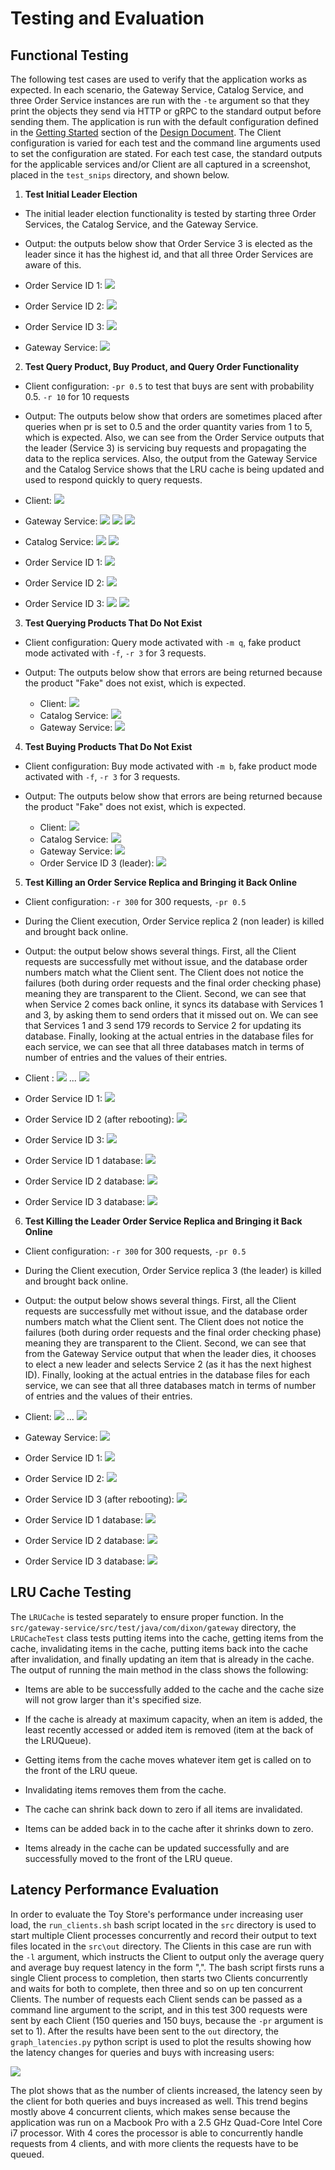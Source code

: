 # Testing and Evaluation

## Functional Testing

The following test cases are used to verify that the application works as expected.
In each scenario, the Gateway Service, Catalog Service, and three
Order Service instances are run with the `-te` argument so that they print the objects 
they send via HTTP or gRPC to the standard output before sending them. 
The application is run with the default configuration defined in the [Getting Started](https://github.com/noahdixon/toystore?tab=readme-ov-file#getting-started)
section of the [Design Document](DesignDoc.md). The Client configuration is varied for each
test and the command line arguments used to set the configuration are stated.
For each test case, the standard outputs for the applicable services and/or Client are all
captured in a screenshot, placed in the `test_snips` directory, and shown below.


1. **Test Initial Leader Election**
- The initial leader election functionality is tested by starting three Order Services,
the Catalog Service, and the Gateway Service.


- Output: the outputs below show that Order Service 3 is elected as the leader since
it has the highest id, and that all three Order Services are aware of this.


- Order Service ID 1: ![](test_snips/1_order_1.png)
- Order Service ID 2: ![](test_snips/1_order_2.png)
- Order Service ID 3: ![](test_snips/1_order_3.png)
- Gateway Service: ![](test_snips/1_gateway.png)


2. **Test Query Product, Buy Product, and Query Order Functionality**
- Client configuration: `-pr 0.5` to test that buys are sent with probability 0.5. `-r 10` for 10 requests


- Output: The outputs below show that orders are sometimes placed
  after queries when pr is set to 0.5 and the order
quantity varies from 1 to 5, which is expected. Also, 
we can see from the Order Service outputs that the leader (Service 3)
is servicing buy requests and propagating the data to the replica services. Also,
the output from the Gateway Service and the Catalog Service shows that the 
LRU cache is being updated and used to respond quickly to query requests.


- Client: ![](test_snips/2_client.png)
- Gateway Service: ![](test_snips/2_gateway(1).png)
    ![](test_snips/2_gateway(2).png)
    ![](test_snips/2_gateway(3).png)
- Catalog Service: ![](test_snips/2_catalog(1).png)
![](test_snips/2_catalog(2).png)
- Order Service ID 1: ![](test_snips/2_order_1.png)
- Order Service ID 2: ![](test_snips/2_order_2.png)
- Order Service ID 3: ![](test_snips/2_order_3(1).png)
  ![](test_snips/2_order_3(2).png)


3. **Test Querying Products That Do Not Exist**

- Client configuration: Query mode activated with `-m q`, fake product
  mode activated with `-f`, `-r 3` for 3 requests.

- Output: The outputs below show that errors are being returned
  because the product "Fake" does not exist, which is expected.


  - Client: ![](test_snips/3_client.png)
  - Catalog Service: ![](test_snips/3_catalog.png)
  - Gateway Service: ![](test_snips/3_gateway.png)


4. **Test Buying Products That Do Not Exist**
- Client configuration: Buy mode activated with `-m b`, fake product 
mode activated with `-f`, `-r 3` for 3 requests.


- Output: The outputs below show that errors are being returned
  because the product "Fake" does not exist, which is expected.


  - Client: ![](test_snips/4_client.png)
  - Catalog Service: ![](test_snips/4_catalog.png)
  - Gateway Service: ![](test_snips/4_gateway.png)
  - Order Service ID 3 (leader): ![](test_snips/4_order.png)

5. **Test Killing an Order Service Replica and Bringing it Back Online**


- Client configuration: `-r 300` for 300 requests, `-pr 0.5`


- During the Client execution, Order Service replica 2 (non leader) is killed and 
brought back online.


- Output: the output below shows several things. First, all the Client requests
are successfully met without issue, and the database order numbers match what the 
Client sent. The Client does not notice the failures 
(both during order requests and the final order checking phase)
meaning they are transparent to the Client. Second, we can see that when Service 2
comes back online, it syncs its database with Services 1 and 3, by asking them to 
send orders that it missed out on. We can see that Services 1 and 3 send 179 records
to Service 2 for updating its database. Finally, looking at the actual entries in the database files for each service, 
we can see that all three databases match in terms of number of entries and
the values of their entries.


- Client : ![](test_snips/5_client(1).png)
...
  ![](test_snips/5_client(2).png)
- Order Service ID 1: ![](test_snips/5_order_1.png)
- Order Service ID 2 (after rebooting): ![](test_snips/5_order_2.png)
- Order Service ID 3: ![](test_snips/5_order_3.png)
- Order Service ID 1 database: ![](test_snips/5_db_1.png)
- Order Service ID 2 database: ![](test_snips/5_db_2.png)
- Order Service ID 3 database: ![](test_snips/5_db_3.png)

6. **Test Killing the Leader Order Service Replica and Bringing it Back Online**
- Client configuration: `-r 300` for 300 requests, `-pr 0.5`


- During the Client execution, Order Service replica 3 (the leader) is killed and
  brought back online.


- Output: the output below shows several things. First, all the Client requests
  are successfully met without issue, and the database order numbers match what the
  Client sent. The Client does not notice the failures
  (both during order requests and the final order checking phase)
  meaning they are transparent to the Client. Second, we can see that
from the Gateway Service output that when the leader dies, it chooses
to elect a new leader and selects Service 2 (as it has the next highest
ID). Finally, looking at the actual entries in the
  database files for each service, we can see that all 
three databases match in terms of number of entries and
  the values of their entries.


- Client: ![](test_snips/6_client(1).png)
...
![](test_snips/6_client(2).png)
- Gateway Service: 
![](test_snips/6_gateway.png)
- Order Service ID 1: 
![](test_snips/6_order_1.png)
- Order Service ID 2: 
![](test_snips/6_order_2.png)
- Order Service ID 3 (after rebooting): 
![](test_snips/6_order_3.png)
- Order Service ID 1 database: 
![](test_snips/6_db_1.png)
- Order Service ID 2 database: 
![](test_snips/6_db_2.png)
- Order Service ID 3 database: 
![](test_snips/6_db_3.png)

## LRU Cache Testing

The `LRUCache` is tested separately to ensure proper function. 
In the `src/gateway-service/src/test/java/com/dixon/gateway` directory, the `LRUCacheTest` class 
tests putting items into the cache, getting items from the cache, invalidating items in the
cache, putting items back into the cache after invalidation, and finally updating an
item that is already in the cache. The output of running the main method in the class
shows the following: 


- Items are able to be successfully added to the cache and the cache 
size will not grow larger than it's specified size.


- If the cache is already at maximum capacity, when an item is added, the least recently accessed
or added item is removed (item at the back of the LRUQueue).


- Getting items from the cache moves whatever item get is called on to the front of the LRU queue.


- Invalidating items removes them from the cache.


- The cache can shrink back down to zero if all items are invalidated.


- Items can be added back in to the cache after it shrinks down to zero.


- Items already in the cache can be updated successfully and are successfully moved
to the front of the LRU queue.

  
## Latency Performance Evaluation

In order to evaluate the Toy Store's performance under increasing user load, the `run_clients.sh` bash script
located in the `src` directory is used to start multiple Client processes concurrently and record their output
to text files located in the `src\out` directory. The Clients in this case are run with the `-l` argument, which
instructs the Client to output only the average query and average buy request latency in
the form "<query latency>,<buy latency>". The bash script firsts runs a single Client process to completion,
then starts two Clients concurrently and waits for both to complete, then three and so on up ten concurrent Clients.
The number of requests each Client sends can be passed as a command line argument to the script, and in this test
300 requests were sent by each Client (150 queries and 150 buys, because the `-pr` argument is set to 1).
After the results have been sent to the `out` directory, the `graph_latencies.py` python script is used to plot
the results showing how the latency changes for queries and buys with increasing users:

![](latencies.png)

The plot shows that as the number of clients increased, the latency seen by the client for both queries and
buys increased as well. This trend begins mostly above 4 concurrent clients, which makes sense because the
application was run on a Macbook Pro with a 2.5 GHz Quad-Core Intel Core i7 processor. With 4 cores the 
processor is able to concurrently handle requests from 4 clients, and with more clients the requests have
to be queued.

